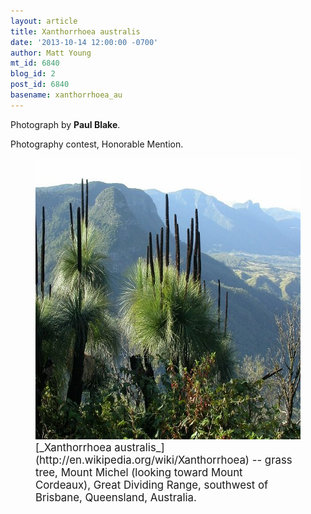 ```yaml
---
layout: article
title: Xanthorrhoea australis
date: '2013-10-14 12:00:00 -0700'
author: Matt Young
mt_id: 6840
blog_id: 2
post_id: 6840
basename: xanthorrhoea_au
---
```

Photograph by **Paul Blake**.

Photography contest, Honorable Mention.

<figure>
<img src="/uploads/2013/Blake.Grass_Tree.jpg" alt="Blake.Grass_Tree.jpg" width="600" height="450" />
<figcaption markdown="span">
<big>[_Xanthorrhoea australis_](http://en.wikipedia.org/wiki/Xanthorrhoea) -- grass tree, Mount Michel (looking toward Mount Cordeaux), Great Dividing Range, southwest of Brisbane, Queensland, Australia.</big>

</figcaption>
</figure>
